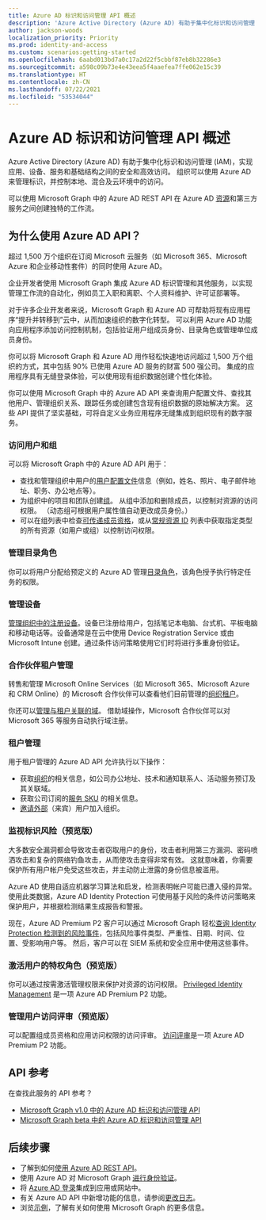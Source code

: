 ```yaml
---
title: Azure AD 标识和访问管理 API 概述
description: 'Azure Active Directory (Azure AD) 有助于集中化标识和访问管理 (IAM)，实现应用、设备、服务和基础结构之间的安全和高效访问。 组织可以使用 Azure AD 来管理标识，并控制本地、混合及云环境中的访问。  '
author: jackson-woods
localization_priority: Priority
ms.prod: identity-and-access
ms.custom: scenarios:getting-started
ms.openlocfilehash: 6aabd013bd7a0c17a2d22f5cbbf87eb8b32286e3
ms.sourcegitcommit: a598c09b73e4e43eea5f4aaefea7ffe062e15c39
ms.translationtype: HT
ms.contentlocale: zh-CN
ms.lasthandoff: 07/22/2021
ms.locfileid: "53534044"
---
```

# <a name="azure-ad-identity-and-access-management-api-overview"></a>Azure AD 标识和访问管理 API 概述

Azure Active Directory (Azure AD) 有助于集中化标识和访问管理 (IAM)，实现应用、设备、服务和基础结构之间的安全和高效访问。 组织可以使用 Azure AD 来管理标识，并控制本地、混合及云环境中的访问。

可以使用 Microsoft Graph 中的 Azure AD REST API 在 Azure AD [资源](/graph/api/resources/azure-ad-overview)和第三方服务之间创建独特的工作流。

## <a name="why-use-the-azure-ad-apis"></a>为什么使用 Azure AD API？

超过 1,500 万个组织在订阅 Microsoft 云服务（如 Microsoft 365、Microsoft Azure 和企业移动性套件）的同时使用 Azure AD。

企业开发者使用 Microsoft Graph 集成 Azure AD 标识管理和其他服务，以实现管理工作流的自动化，例如员工入职和离职、个人资料维护、许可证部署等。

对于许多企业开发者来说，Microsoft Graph 和 Azure AD 可帮助将现有应用程序“提升并转移到”云中，从而加速组织的数字化转型。 可以利用 Azure AD 功能向应用程序添加访问控制机制，包括验证用户组成员身份、目录角色或管理单位成员身份。

你可以将 Microsoft Graph 和 Azure AD 用作轻松快速地访问超过 1,500 万个组织的方式，其中包括 90% 已使用 Azure AD 服务的财富 500 强公司。 集成的应用程序具有无缝登录体验，可以使用现有组织数据创建个性化体验。

你可以使用 Microsoft Graph 中的 Azure AD API 来查询用户配置文件、查找其他用户、管理组织关系、跟踪任务或创建包含现有组织数据的原始解决方案。 这些 API 提供了坚实基础，可将自定义业务应用程序无缝集成到组织现有的数字服务。

### <a name="access-users-and-groups"></a>访问用户和组

可以将 Microsoft Graph 中的 Azure AD API 用于：

- 查找和管理组织中用户的[用户配置文件](/graph/api/resources/user)信息（例如，姓名、照片、电子邮件地址、职务、办公地点等）。
- 为组织中的项目和团队创建[组](/graph/api/resources/groups-overview)。 从组中添加和删除成员，以控制对资源的访问权限。 （动态组可根据用户属性值自动更改成员身份。）
- 可以在组列表中检查[可传递成员资格](/graph/api/user-checkmembergroups)，或从[常规资源 ID](/graph/api/directoryobject-getbyids) 列表中获取指定类型的所有资源（如用户或组）以控制访问权限。

### <a name="manage-directory-roles"></a>管理目录角色

你可以将用户分配给预定义的 Azure AD 管理[目录角色](/graph/api/resources/directoryrole)，该角色授予执行特定任务的权限。

### <a name="manage-devices"></a>管理设备

[管理组织中的注册设备](/azure/active-directory/device-management-introduction)。设备已注册给用户，包括笔记本电脑、台式机、平板电脑和移动电话等。设备通常是在云中使用 Device Registration Service 或由 Microsoft Intune 创建。通过条件访问策略使用它们时将进行多重身份验证。

### <a name="partner-tenant-management"></a>合作伙伴租户管理

转售和管理 Microsoft Online Services（如 Microsoft 365、Microsoft Azure 和 CRM Online）的 Microsoft 合作伙伴可以查看他们目前管理的[组织租户](/graph/api/resources/contract)。

你还可以[管理与租户关联的域](/graph/api/resources/domain)。 借助域操作，Microsoft 合作伙伴可以对 Microsoft 365 等服务自动执行域注册。

### <a name="tenant-management"></a>租户管理

用于租户管理的 Azure AD API 允许执行以下操作：

- 获取[组织](/graph/api/resources/organization)的相关信息，如公司办公地址、技术和通知联系人、活动服务预订及其关联域。
- 获取公司订阅的[服务 SKU](/graph/api/resources/subscribedsku) 的相关信息。
- [邀请外部](/graph/api/resources/invitation)（来宾）用户加入组织。

### <a name="monitor-identity-risks-preview"></a>监视标识风险（预览版）

大多数安全漏洞都会导致攻击者窃取用户的身份，攻击者利用第三方漏洞、密码喷洒攻击和复杂的网络钓鱼攻击，从而使攻击变得非常有效。 这就意味着，你需要保护所有用户帐户免受这些攻击，并主动防止泄露的身份信息被滥用。

Azure AD 使用自适应机器学习算法和启发，检测表明帐户可能已遭入侵的异常。 使用此类数据，Azure AD Identity Protection 可使用基于风险的条件访问策略来保护用户，并根据检测结果生成报告和警报。

现在，Azure AD Premium P2 客户可以通过 Microsoft Graph 轻松[查询 Identity Protection 检测到的风险事件](/graph/api/resources/identityprotection-root)，包括风险事件类型、严重性、日期、时间、位置、受影响用户等。 然后，客户可以在 SIEM 系统和安全应用中使用这些事件。

### <a name="activate-users-into-privileged-roles-preview"></a>激活用户的特权角色（预览版）

你可以通过按需激活管理权限来保护对资源的访问权限。 [Privileged Identity Management](/graph/api/resources/privilegedidentitymanagement-root) 是一项 Azure AD Premium P2 功能。

### <a name="manage-user-access-reviews-preview"></a>管理用户访问评审（预览版）

可以配置组成员资格和应用访问权限的访问评审。 [访问评审](/graph/api/resources/accessreviews-root)是一项 Azure AD Premium P2 功能。

## <a name="api-reference"></a>API 参考

在查找此服务的 API 参考？

- [Microsoft Graph v1.0 中的 Azure AD 标识和访问管理 API](/graph/api/resources/azure-ad-overview?view=graph-rest-1.0&preserve-view=true)
- [Microsoft Graph beta 中的 Azure AD 标识和访问管理 API](/graph/api/resources/azure-ad-overview?view=graph-rest-beta&preserve-view=true)

## <a name="next-steps"></a>后续步骤

- 了解到如何[使用 Azure AD REST API](/graph/api/resources/azure-ad-overview)。
- 使用 Azure AD 对 Microsoft Graph [进行身份验证](./auth/index.yml)。
- 将 [Azure AD 登录](https://azure.microsoft.com/develop/identity/signin/)集成到应用或网站中。
- 有关 Azure AD API 中新增功能的信息，请参阅[更改日志](changelog.md)。
- 浏览[示例](https://developer.microsoft.com/graph/graph/examples)，了解有关如何使用 Microsoft Graph 的更多信息。

